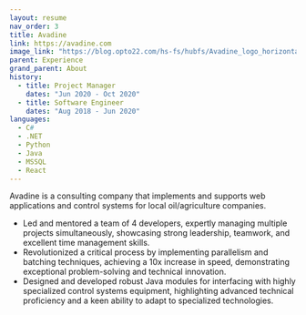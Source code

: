 ```yaml
---
layout: resume
nav_order: 3
title: Avadine
link: https://avadine.com
image_link: "https://blog.opto22.com/hs-fs/hubfs/Avadine_logo_horizontal_on_transparent.png?width=300&name=Avadine_logo_horizontal_on_transparent.png"
parent: Experience
grand_parent: About
history:
  - title: Project Manager
    dates: "Jun 2020 - Oct 2020"
  - title: Software Engineer
    dates: "Aug 2018 - Jun 2020"
languages:
  - C#
  - .NET
  - Python
  - Java
  - MSSQL
  - React
---
```


Avadine is a consulting company that implements and supports web applications and control systems for local oil/agriculture companies.
- Led and mentored a team of 4 developers, expertly managing multiple projects simultaneously, showcasing strong leadership, teamwork, and excellent time management skills.
- Revolutionized a critical process by implementing parallelism and batching techniques, achieving a 10x increase in speed, demonstrating exceptional problem-solving and technical innovation.
- Designed and developed robust Java modules for interfacing with highly specialized control systems equipment, highlighting advanced technical proficiency and a keen ability to adapt to specialized technologies.